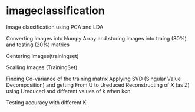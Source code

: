# imageclassification
Image classification using PCA and LDA

Converting Images into Numpy Array and storing images into traing (80%) and testing (20%) matrics

Centering Images(trainingset)

Scalling Images (TrainingSet)

Finding Co-variance of the training matrix
Applying SVD (Singular Value Decomposition) and getting 
From U to Ureduced
Reconstructing of X (as Z) using Ureduced and different values of k when k<n

Testing accuracy with different K

